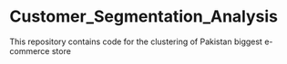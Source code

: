 # Customer_Segmentation_Analysis
This repository contains code for the clustering of Pakistan biggest e-commerce store
